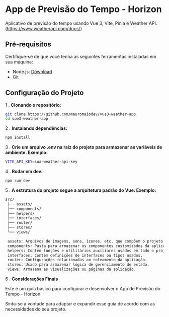 # App de Previsão do Tempo - Horizon

Aplicativo de previsão do tempo usando Vue 3, Vite, Pinia e Weather API. (https://www.weatherapi.com/docs/)

## Pré-requisitos

Certifique-se de que você tenha as seguintes ferramentas instaladas em sua máquina:

- Node.js: [Download](https://nodejs.org/)
- Git

## Configuração do Projeto

1 . **Clonando o repositório:**

```bash
git clone https://github.com/mauromaiodev/vue3-weather-app
cd vue3-weather-app

```

2 . **Instalando dependências:**

```bash
npm install

```

3 . **Crie um arquivo .env na raiz do projeto para armazenar as variáveis de ambiente. Exemplo:**

```bash
VITE_API_KEY=sua-weather-api-key

```

4 . **Rodar em dev:**

```bash
npm run dev

```

5 . **A estrutura do projeto segue a arquitetura padrão do Vue: Exemplo:**

```bash
src/
 ├── assets/
 ├── components/
 ├── helpers/
 ├── interfaces/
 ├── router/
 ├── stores/
 └── views/

 assets: Arquivos de imagens, sons, ícones, etc, que compõem o projeto.
 components: Pasta para armazenar os componentes customizados da aplicação.
 helpers: Contém funções e utilitários auxiliares usados em todo o projeto.
 interfaces: Contém definições de interfaces ou tipos usados.
 router: Configurações relacionadas ao roteamento da aplicação.
 stores: Usado para armazenar lógica de gerenciamento de estado.
 views: Armazena as visualizações ou páginas da aplicação.

```

6 . **Considerações Finais**

Este é um guia básico para configurar e desenvolver o App de Previsão do Tempo - Horizon.

Sinta-se à vontade para adaptar e expandir esse guia de acordo com as necessidades do seu projeto.

